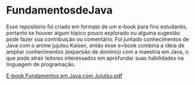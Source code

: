 # FundamentosdeJava
Esse repositório foi criado em formato de um e-book para fins estudantis, portanto se houver algum tópico pouco explorado ou alguma sugestão pode fazer sua contribuição ou comentário.
Foi juntado conhecimentos de Java com o anime jujutsu Kaisen, então esse e=book combina a ideia de ampliar conhecimentos (expansão de domínio) com a maestria em Java,
o que pode atrair leitores interessados em aprofundar suas habilidades na linguagem de programação.

[E-book Fundamentos em Java com Jujutsu.pdf](https://github.com/user-attachments/files/16120747/E-book.Fundamentos.em.Java.com.Jujutsu.pdf)

